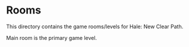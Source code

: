 # Rooms

This directory contains the game rooms/levels for Hale: New Clear Path.

Main room is the primary game level.